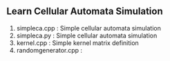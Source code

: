 ## Learn Cellular Automata Simulation

1. simpleca.cpp : Simple cellular automata simulation
2. simpleca.py : Simple cellular automata simulation
3. kernel.cpp : Simple kernel matrix definition
4. randomgenerator.cpp : 
